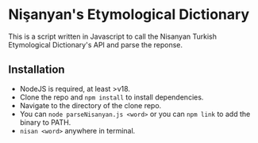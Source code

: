 # Nişanyan's Etymological Dictionary
This is a script written in Javascript to call the Nisanyan Turkish Etymological Dictionary's API and parse the reponse.

## Installation
- NodeJS is required, at least >v18.
- Clone the repo and `npm install` to install dependencies.
- Navigate to the directory of the clone repo.
- You can `node parseNisanyan.js <word>` or you can `npm link` to add the binary to PATH.
- `nisan <word>` anywhere in terminal.
